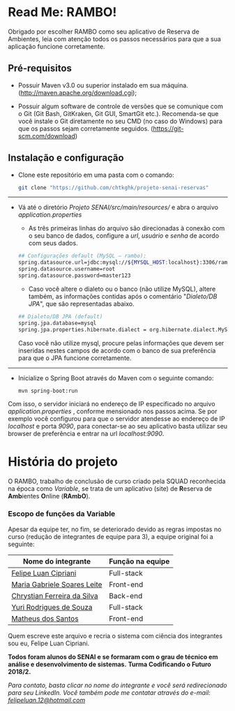 
# Read Me: RAMBO!

Obrigado por escolher RAMBO como seu aplicativo de Reserva de Ambientes, leia com atenção todos os passos necessários para que a sua aplicação funcione corretamente.

## Pré-requisitos

- Possuir Maven v3.0 ou superior instalado em sua máquina.
 (http://maven.apache.org/download.cgi);

- Possuir algum software de controle de versões que se comunique com o Git (Git Bash, GitKraken, Git GUI, SmartGit etc.). Recomenda-se que você instale o Git diretamente no seu CMD (no caso do Windows) para que os passos sejam corretamente seguidos.
 (https://git-scm.com/download)

## Instalação e configuração

- Clone este repositório em uma pasta com o comando:
	``` bash
	git clone "https://github.com/chtkghk/projeto-senai-reservas" 
	```
------------
- Vá até o diretório *Projeto SENAI/src/main/resources/* e abra o arquivo *application.properties*

	- As três primeiras linhas do arquivo são direcionadas à conexão com o seu banco de dados, configure a *url*, *usuário* e *senha* de acordo com seus dados.
	```bash
	## Configurações default (MySQL — rambo):
	spring.datasource.url=jdbc:mysql://${MYSQL_HOST:localhost}:3306/rambo?serverTimezone=UTC
	spring.datasource.username=root
	spring.datasource.password=master123
	```
	- Caso você altere o dialeto ou o banco (não utilize MySQL), altere também, as informações contidas após o comentário "*Dialeto/DB JPA*", que são representadas abaixo.
	```bash
	## Dialeto/DB JPA (default)
	spring.jpa.database=mysql
	spring.jpa.properties.hibernate.dialect = org.hibernate.dialect.MySQL5Dialect
	```
	Caso você não utilize mysql, procure pelas informações que devem ser inseridas nestes campos de acordo com o banco de sua preferência para que o JPA funcione corretamente.
------------
- Inicialize o Spring Boot através do Maven com o seguinte comando:
	```shell
	mvn spring-boot:run
	```

Com isso, o servidor iniciará no endereço de IP especificado no arquivo *application.properties* , conforme mensionado nos passos acima. 
Se por exemplo você configurou para que o servidor atendesse ao endereço de IP *localhost* e porta *9090*, para conectar-se ao seu aplicativo basta utilizar seu browser de preferência e entrar na url *localhost:9090*.

# História do projeto

O RAMBO, trabalho de conclusão de curso criado pela SQUAD reconhecida na época como *Variable*, se trata de um aplicativo (site) de **R**eserva de **Amb**ientes **O**nline (**RAmbO**).

### Escopo de funções da Variable

Apesar da equipe ter, no fim, se deteriorado devido as regras impostas no curso (redução de integrantes de equipe para 3), a equipe original foi a seguinte:

| Nome do integrante  | Função na equipe  |
| ------------ | ------------ |
| [Felipe Luan Cipriani][LinkedIn-Felipe] | Full-stack |
| [Maria Gabriele Soares Leite][LinkedIn-Maria]  | Front-end |
| [Chrystian Ferreira da Silva][LinkedIn-Chrystian]  | Back-end |
| [Yuri Rodrigues de Souza][LinkedIn-Yuri]  | Full-stack  |
| [Matheus dos Santos][LinkedIn-Matheus]  | Front-end  |

Quem escreve este arquivo e recria o sistema com ciência dos integrantes sou eu, Felipe Luan Cipriani.

**Todos foram alunos do SENAI e se formaram com o grau de técnico em análise e desenvolvimento de sistemas.**
**Turma Codificando o Futuro 2018/2.**

*Para contato, basta clicar no nome do integrante e você será redirecionado para seu LinkedIn.*
*Você também pode me contatar através do e-mail: felipeluan.12@hotmail.com*

[LinkedIn-Felipe]: https://www.linkedin.com/in/felipe-luan-cipriani/
[LinkedIn-Maria]: https://www.linkedin.com/in/maria-gabriele-s/
[LinkedIn-Chrystian]: https://www.linkedin.com/in/chrystian-ferreira-da-silva-4a86a01a0/
[LinkedIn-Yuri]: https://www.linkedin.com/in/yuri-de-souza-7a6b90168/
[LinkedIn-Matheus]: https://www.linkedin.com/in/matheus-dos-santos-mski/

